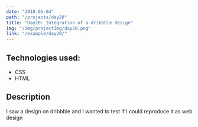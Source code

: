 ```yaml
---
date: "2018-05-04"
path: "/projects/day20"
title: "Day20: Integration of a dribbble design"
img: "/img/projectImg/day20.png"
link: "/example/day20/"
---
```


## Technologies used:

- CSS
- HTML

## Description

I saw a design on dribbble and I wanted to test if I could reproduce it as web design
